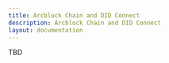 ```yaml
---
title: Arcblock Chain and DID Connect
description: Arcblock Chain and DID Connect
layout: documentation
---
```


TBD
